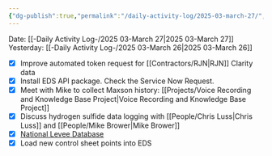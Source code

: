 ```yaml
---
{"dg-publish":true,"permalink":"/daily-activity-log/2025-03-march-27/","noteIcon":"","created":"2025-05-20T09:18:15.561-05:00"}
---
```


Date: [[-Daily Activity Log-/2025 03-March 27\|2025 03-March 27]]
Yesterday: [[-Daily Activity Log-/2025 03-March 26\|2025 03-March 26]]

- [x] Improve automated token request for [[Contractors/RJN\|RJN]] Clarity data
- [x] Install EDS API package. Check the Service Now Request.
- [x] Meet with Mike to collect Maxson history: [[Projects/Voice Recording and Knowledge Base Project\|Voice Recording and Knowledge Base Project]]
- [x] Discuss hydrogen sulfide data logging with [[People/Chris Luss\|Chris Luss]] and [[People/Mike Brower\|Mike Brower]]
- [x] [National Levee Database](https://levees.sec.usace.army.mil/levees/4005000007)
- [x] Load new control sheet points into EDS 